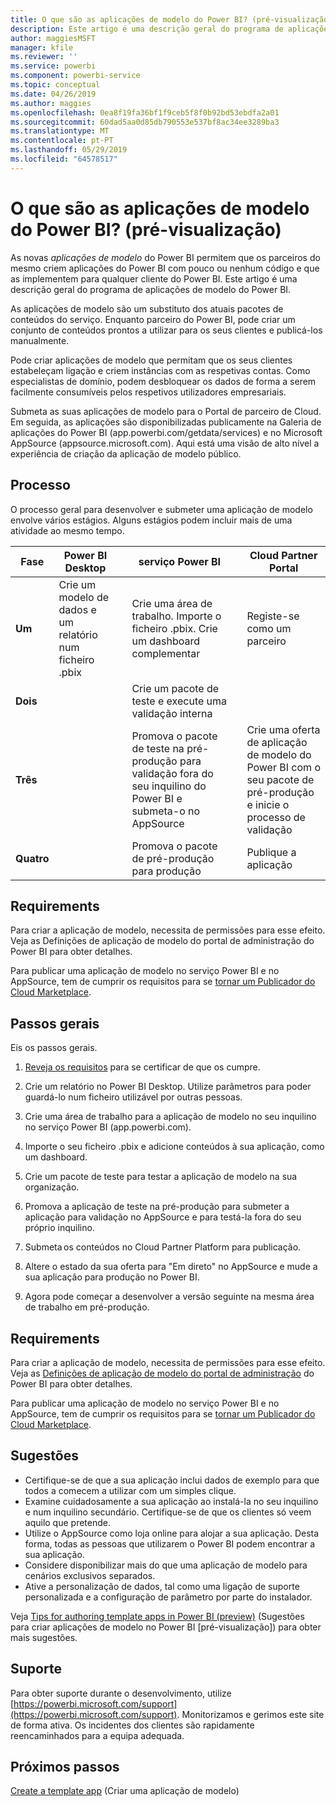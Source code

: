 ```yaml
---
title: O que são as aplicações de modelo do Power BI? (pré-visualização)
description: Este artigo é uma descrição geral do programa de aplicações de modelo do Power BI. Saiba como criar aplicações do Power BI com pouco ou nenhum código e implemente-as para qualquer cliente do Power BI.
author: maggiesMSFT
manager: kfile
ms.reviewer: ''
ms.service: powerbi
ms.component: powerbi-service
ms.topic: conceptual
ms.date: 04/26/2019
ms.author: maggies
ms.openlocfilehash: 0ea8f19fa36bf1f9ceb5f8f0b92bd53ebdfa2a01
ms.sourcegitcommit: 60dad5aa0d85db790553e537bf8ac34ee3289ba3
ms.translationtype: MT
ms.contentlocale: pt-PT
ms.lasthandoff: 05/29/2019
ms.locfileid: "64578517"
---
```

# <a name="what-are-power-bi-template-apps-preview"></a>O que são as aplicações de modelo do Power BI? (pré-visualização)

As novas *aplicações de modelo* do Power BI permitem que os parceiros do mesmo criem aplicações do Power BI com pouco ou nenhum código e que as implementem para qualquer cliente do Power BI.  Este artigo é uma descrição geral do programa de aplicações de modelo do Power BI.

As aplicações de modelo são um substituto dos atuais pacotes de conteúdos do serviço. Enquanto parceiro do Power BI, pode criar um conjunto de conteúdos prontos a utilizar para os seus clientes e publicá-los manualmente.  

Pode criar aplicações de modelo que permitam que os seus clientes estabeleçam ligação e criem instâncias com as respetivas contas. Como especialistas de domínio, podem desbloquear os dados de forma a serem facilmente consumíveis pelos respetivos utilizadores empresariais.  

Submeta as suas aplicações de modelo para o Portal de parceiro de Cloud. Em seguida, as aplicações são disponibilizadas publicamente na Galeria de aplicações do Power BI (app.powerbi.com/getdata/services) e no Microsoft AppSource (appsource.microsoft.com). Aqui está uma visão de alto nível a experiência de criação da aplicação de modelo público.  

## <a name="process"></a>Processo
O processo geral para desenvolver e submeter uma aplicação de modelo envolve vários estágios. Alguns estágios podem incluir mais de uma atividade ao mesmo tempo.


| Fase | Power BI Desktop |  |serviço Power BI  |  |Cloud Partner Portal  |
|---|--------|--|---------|---------|---------|
| **Um** | Crie um modelo de dados e um relatório num ficheiro .pbix |  | Crie uma área de trabalho. Importe o ficheiro .pbix. Crie um dashboard complementar  |  | Registe-se como um parceiro |
| **Dois** |  |  | Crie um pacote de teste e execute uma validação interna        |  | |
| **Três** | |  | Promova o pacote de teste na pré-produção para validação fora do seu inquilino do Power BI e submeta-o no AppSource  |  | Crie uma oferta de aplicação de modelo do Power BI com o seu pacote de pré-produção e inicie o processo de validação |
| **Quatro** | |  | Promova o pacote de pré-produção para produção |  | Publique a aplicação |

## <a name="requirements"></a>Requirements

Para criar a aplicação de modelo, necessita de permissões para esse efeito. Veja as Definições de aplicação de modelo do portal de administração do Power BI para obter detalhes. 

Para publicar uma aplicação de modelo no serviço Power BI e no AppSource, tem de cumprir os requisitos para se [tornar um Publicador do Cloud Marketplace](https://docs.microsoft.com/azure/marketplace/become-publisher).
 
## <a name="high-level-steps"></a>Passos gerais

Eis os passos gerais. 

1. [Reveja os requisitos](#requirements) para se certificar de que os cumpre. 

1. Crie um relatório no Power BI Desktop. Utilize parâmetros para poder guardá-lo num ficheiro utilizável por outras pessoas. 

1. Crie uma área de trabalho para a aplicação de modelo no seu inquilino no serviço Power BI (app.powerbi.com). 

1. Importe o seu ficheiro .pbix e adicione conteúdos à sua aplicação, como um dashboard. 

1. Crie um pacote de teste para testar a aplicação de modelo na sua organização. 

1. Promova a aplicação de teste na pré-produção para submeter a aplicação para validação no AppSource e para testá-la fora do seu próprio inquilino. 

1. Submeta os conteúdos no Cloud Partner Platform para publicação. 

1. Altere o estado da sua oferta para "Em direto" no AppSource e mude a sua aplicação para produção no Power BI.
2. Agora pode começar a desenvolver a versão seguinte na mesma área de trabalho em pré-produção. 

## <a name="requirements"></a>Requirements

Para criar a aplicação de modelo, necessita de permissões para esse efeito. Veja as [Definições de aplicação de modelo do portal de administração](service-admin-portal.md#template-apps-settings-preview) do Power BI para obter detalhes. 

Para publicar uma aplicação de modelo no serviço Power BI e no AppSource, tem de cumprir os requisitos para se [tornar um Publicador do Cloud Marketplace](https://docs.microsoft.com/azure/marketplace/become-publisher).

## <a name="tips"></a>Sugestões 

- Certifique-se de que a sua aplicação inclui dados de exemplo para que todos a comecem a utilizar com um simples clique. 
- Examine cuidadosamente a sua aplicação ao instalá-la no seu inquilino e num inquilino secundário. Certifique-se de que os clientes só veem aquilo que pretende. 
- Utilize o AppSource como loja online para alojar a sua aplicação. Desta forma, todas as pessoas que utilizarem o Power BI podem encontrar a sua aplicação. 
- Considere disponibilizar mais do que uma aplicação de modelo para cenários exclusivos separados. 
- Ative a personalização de dados, tal como uma ligação de suporte personalizada e a configuração de parâmetro por parte do instalador.

Veja [Tips for authoring template apps in Power BI (preview)](service-template-apps-tips.md) (Sugestões para criar aplicações de modelo no Power BI [pré-visualização]) para obter mais sugestões.

## <a name="support"></a>Suporte
Para obter suporte durante o desenvolvimento, utilize [https://powerbi.microsoft.com/support](https://powerbi.microsoft.com/support). Monitorizamos e gerimos este site de forma ativa. Os incidentes dos clientes são rapidamente reencaminhados para a equipa adequada.

## <a name="next-steps"></a>Próximos passos

[Create a template app](service-template-apps-create.md) (Criar uma aplicação de modelo)